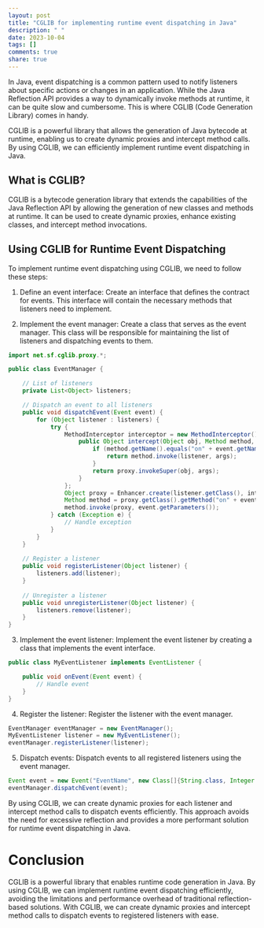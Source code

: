 ```yaml
---
layout: post
title: "CGLIB for implementing runtime event dispatching in Java"
description: " "
date: 2023-10-04
tags: []
comments: true
share: true
---
```


In Java, event dispatching is a common pattern used to notify listeners about specific actions or changes in an application. While the Java Reflection API provides a way to dynamically invoke methods at runtime, it can be quite slow and cumbersome. This is where CGLIB (Code Generation Library) comes in handy.

CGLIB is a powerful library that allows the generation of Java bytecode at runtime, enabling us to create dynamic proxies and intercept method calls. By using CGLIB, we can efficiently implement runtime event dispatching in Java.

## What is CGLIB?

CGLIB is a bytecode generation library that extends the capabilities of the Java Reflection API by allowing the generation of new classes and methods at runtime. It can be used to create dynamic proxies, enhance existing classes, and intercept method invocations.

## Using CGLIB for Runtime Event Dispatching

To implement runtime event dispatching using CGLIB, we need to follow these steps:

1. Define an event interface: Create an interface that defines the contract for events. This interface will contain the necessary methods that listeners need to implement.

2. Implement the event manager: Create a class that serves as the event manager. This class will be responsible for maintaining the list of listeners and dispatching events to them.

```java
import net.sf.cglib.proxy.*;

public class EventManager {

    // List of listeners
    private List<Object> listeners;

    // Dispatch an event to all listeners
    public void dispatchEvent(Event event) {
        for (Object listener : listeners) {
            try {
                MethodInterceptor interceptor = new MethodInterceptor() {
                    public Object intercept(Object obj, Method method, Object[] args, MethodProxy proxy) throws Throwable {
                        if (method.getName().equals("on" + event.getName())) {
                            return method.invoke(listener, args);
                        }
                        return proxy.invokeSuper(obj, args);
                    }
                };
                Object proxy = Enhancer.create(listener.getClass(), interceptor);
                Method method = proxy.getClass().getMethod("on" + event.getName(), event.getParameterTypes());
                method.invoke(proxy, event.getParameters());
            } catch (Exception e) {
                // Handle exception
            }
        }
    }
    
    // Register a listener
    public void registerListener(Object listener) {
        listeners.add(listener);
    }
    
    // Unregister a listener
    public void unregisterListener(Object listener) {
        listeners.remove(listener);
    }
}
```

3. Implement the event listener: Implement the event listener by creating a class that implements the event interface.

```java
public class MyEventListener implements EventListener {

    public void onEvent(Event event) {
        // Handle event
    }
}
```

4. Register the listener: Register the listener with the event manager.

```java
EventManager eventManager = new EventManager();
MyEventListener listener = new MyEventListener();
eventManager.registerListener(listener);
```

5. Dispatch events: Dispatch events to all registered listeners using the event manager.

```java
Event event = new Event("EventName", new Class[]{String.class, Integer.class}, new Object[]{"Hello", 123});
eventManager.dispatchEvent(event);
```

By using CGLIB, we can create dynamic proxies for each listener and intercept method calls to dispatch events efficiently. This approach avoids the need for excessive reflection and provides a more performant solution for runtime event dispatching in Java.

# Conclusion

CGLIB is a powerful library that enables runtime code generation in Java. By using CGLIB, we can implement runtime event dispatching efficiently, avoiding the limitations and performance overhead of traditional reflection-based solutions. With CGLIB, we can create dynamic proxies and intercept method calls to dispatch events to registered listeners with ease.